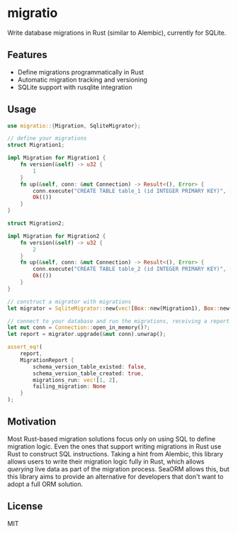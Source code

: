 # migratio

Write database migrations in Rust (similar to Alembic), currently for SQLite.

## Features

- Define migrations programmatically in Rust
- Automatic migration tracking and versioning
- SQLite support with rusqlite integration

## Usage

```rust
use migratio::{Migration, SqliteMigrator};

// define your migrations
struct Migration1;

impl Migration for Migration1 {
    fn version(&self) -> u32 {
        1
    }
    fn up(&self, conn: &mut Connection) -> Result<(), Error> {
        conn.execute("CREATE TABLE table_1 (id INTEGER PRIMARY KEY)", [])?;
        Ok(())
    }
}

struct Migration2;

impl Migration for Migration2 {
    fn version(&self) -> u32 {
        2
    }
    fn up(&self, conn: &mut Connection) -> Result<(), Error> {
        conn.execute("CREATE TABLE table_2 (id INTEGER PRIMARY KEY)", [])?;
        Ok(())
    }
}

// construct a migrator with migrations
let migrator = SqliteMigrator::new(vec![Box::new(Migration1), Box::new(Migration2)]);

// connect to your database and run the migrations, receiving a report of the results.
let mut conn = Connection::open_in_memory()?;
let report = migrator.upgrade(&mut conn).unwrap();

assert_eq!(
    report,
    MigrationReport {
        schema_version_table_existed: false,
        schema_version_table_created: true,
        migrations_run: vec![1, 2],
        failing_migration: None
    }
);
```

## Motivation

Most Rust-based migration solutions focus only on using SQL to define migration logic.
Even the ones that support writing migrations in Rust use Rust to construct SQL instructions.
Taking a hint from Alembic, this library allows users to write their migration logic fully in Rust, which allows *querying* live data as part of the migration process.
SeaORM allows this, but this library aims to provide an alternative for developers that don't want to adopt a full ORM solution.

## License

MIT
